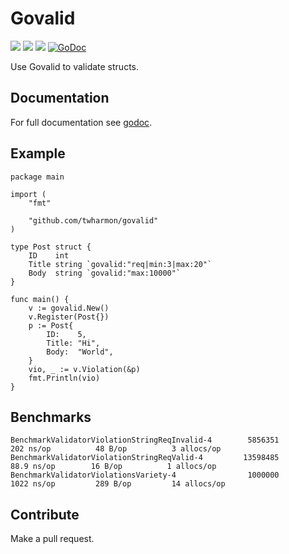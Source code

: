 # Govalid

![](https://github.com/twharmon/govalid/workflows/Test/badge.svg) [![](https://goreportcard.com/badge/github.com/twharmon/govalid)](https://goreportcard.com/report/github.com/twharmon/govalid) [![](https://gocover.io/_badge/github.com/twharmon/govalid)](https://gocover.io/github.com/twharmon/govalid) [![GoDoc](https://godoc.org/github.com/twharmon/govalid?status.svg)](https://godoc.org/github.com/twharmon/govalid)

Use Govalid to validate structs.

## Documentation
For full documentation see [godoc](https://godoc.org/github.com/twharmon/govalid).

## Example
```
package main

import (
	"fmt"

	"github.com/twharmon/govalid"
)

type Post struct {
	ID    int
	Title string `govalid:"req|min:3|max:20"`
	Body  string `govalid:"max:10000"`
}

func main() {
	v := govalid.New()
	v.Register(Post{})
	p := Post{
		ID:    5,
		Title: "Hi",
		Body:  "World",
	}
	vio, _ := v.Violation(&p)
	fmt.Println(vio)
}
```

## Benchmarks
```
BenchmarkValidatorViolationStringReqInvalid-4   	 5856351	       202 ns/op	      48 B/op	       3 allocs/op
BenchmarkValidatorViolationStringReqValid-4     	13598485	        88.9 ns/op	      16 B/op	       1 allocs/op
BenchmarkValidatorViolationsVariety-4           	 1000000	      1022 ns/op	     289 B/op	      14 allocs/op
```

## Contribute
Make a pull request.
